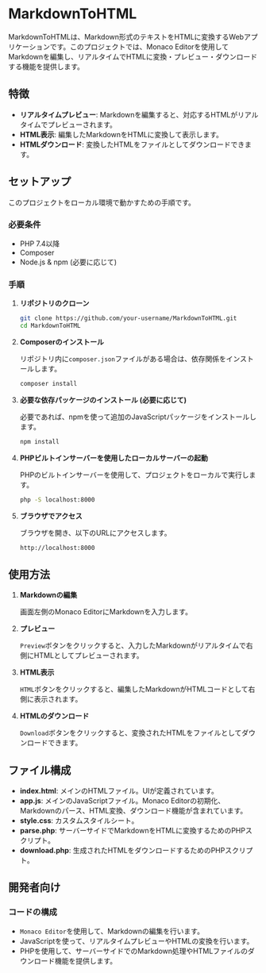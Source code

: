# MarkdownToHTML

MarkdownToHTMLは、Markdown形式のテキストをHTMLに変換するWebアプリケーションです。このプロジェクトでは、Monaco Editorを使用してMarkdownを編集し、リアルタイムでHTMLに変換・プレビュー・ダウンロードする機能を提供します。

## 特徴

- **リアルタイムプレビュー**: Markdownを編集すると、対応するHTMLがリアルタイムでプレビューされます。
- **HTML表示**: 編集したMarkdownをHTMLに変換して表示します。
- **HTMLダウンロード**: 変換したHTMLをファイルとしてダウンロードできます。

## セットアップ

このプロジェクトをローカル環境で動かすための手順です。

### 必要条件

- PHP 7.4以降
- Composer
- Node.js & npm (必要に応じて)

### 手順

1. **リポジトリのクローン**

    ```bash
    git clone https://github.com/your-username/MarkdownToHTML.git
    cd MarkdownToHTML
    ```

2. **Composerのインストール**

    リポジトリ内に`composer.json`ファイルがある場合は、依存関係をインストールします。

    ```bash
    composer install
    ```

3. **必要な依存パッケージのインストール (必要に応じて)**

    必要であれば、npmを使って追加のJavaScriptパッケージをインストールします。

    ```bash
    npm install
    ```

4. **PHPビルトインサーバーを使用したローカルサーバーの起動**

    PHPのビルトインサーバーを使用して、プロジェクトをローカルで実行します。

    ```bash
    php -S localhost:8000
    ```

5. **ブラウザでアクセス**

    ブラウザを開き、以下のURLにアクセスします。

    ```bash
    http://localhost:8000
    ```

## 使用方法

1. **Markdownの編集**

    画面左側のMonaco EditorにMarkdownを入力します。

2. **プレビュー**

    `Preview`ボタンをクリックすると、入力したMarkdownがリアルタイムで右側にHTMLとしてプレビューされます。

3. **HTML表示**

    `HTML`ボタンをクリックすると、編集したMarkdownがHTMLコードとして右側に表示されます。

4. **HTMLのダウンロード**

    `Download`ボタンをクリックすると、変換されたHTMLをファイルとしてダウンロードできます。

## ファイル構成

- **index.html**: メインのHTMLファイル。UIが定義されています。
- **app.js**: メインのJavaScriptファイル。Monaco Editorの初期化、Markdownのパース、HTML変換、ダウンロード機能が含まれています。
- **style.css**: カスタムスタイルシート。
- **parse.php**: サーバーサイドでMarkdownをHTMLに変換するためのPHPスクリプト。
- **download.php**: 生成されたHTMLをダウンロードするためのPHPスクリプト。

## 開発者向け

### コードの構成

- `Monaco Editor`を使用して、Markdownの編集を行います。
- JavaScriptを使って、リアルタイムプレビューやHTMLの変換を行います。
- PHPを使用して、サーバーサイドでのMarkdown処理やHTMLファイルのダウンロード機能を提供します。



